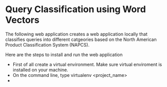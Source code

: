 # Query Classification using Word Vectors

The following web application creates a web application locally that classifies  queries into different catgeories based on the North American Product Classification System (NAPCS).

Here are the steps to install and run the web application


- First of all create a virtual environment. Make sure virtual enviroment is installed on your machine.
- On the command line, type virtualenv <project_name>
- 
